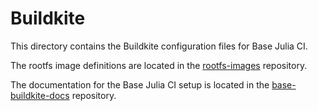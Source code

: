 # Buildkite

This directory contains the Buildkite configuration files for Base Julia CI.

The rootfs image definitions are located in the [rootfs-images](https://github.com/JuliaCI/rootfs-images) repository.

The documentation for the Base Julia CI setup is located in the [base-buildkite-docs](https://github.com/JuliaCI/base-buildkite-docs) repository.
